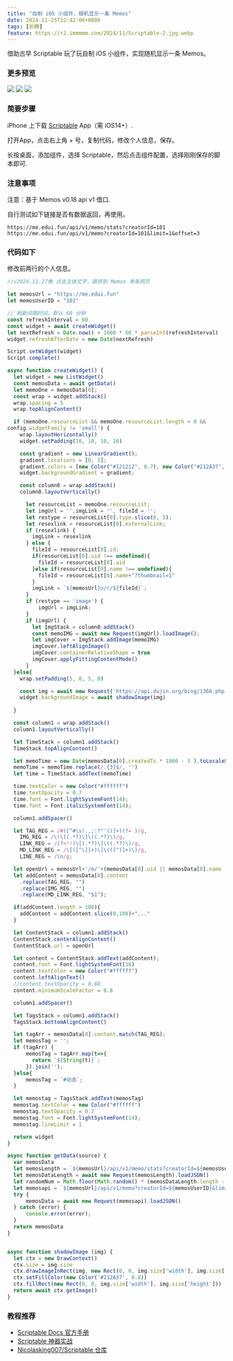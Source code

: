 ```yaml
---
title: "自制 iOS 小组件，随机显示一条 Memos"
date: 2024-11-25T22:42:06+0800
tags: [折腾]
feature: https://r2.immmmm.com/2024/11/Scriptable-2.jpg.webp
---
```


借助古早 Scriptable 玩了玩自制 iOS 小组件，实现随机显示一条 Memos。

<!--more-->

### 更多预览

![](https://r2.immmmm.com/2024/11/Picsew_20241127210242.jpg.webp)
![](https://r2.immmmm.com/2024/11/Picsew_20241127210258.jpg.webp)
![](https://r2.immmmm.com/2024/11/Picsew_20241127210232.jpg.webp)

### 简要步骤

iPhone 上下载 [Scriptable](https://apps.apple.com/cn/app/scriptable/id1405459188) App（需 iOS14+）.

打开App，点击右上角 + 号，复制代码，修改个人信息，保存。

长按桌面，添加组件，选择 Scriptable，然后点击组件配置，选择刚刚保存的脚本即可.

### 注意事项

注意：基于 Memos v0.18 api v1 借口.

自行测试如下链接是否有数据返回，再使用。

```
https://me.edui.fun/api/v1/memo/stats?creatorId=101
https://me.edui.fun/api/v1/memo?creatorId=101&limit=1&offset=3
```

### 代码如下

修改前两行的个人信息。

```javascript
//v2024.11.27晚 点击主体文字，跳转到 Memos 单条网页

let memosUrl = "https://me.edui.fun"
let memosUserID = "101"

// 刷新间隔时间，默认 60 分钟
const refreshInterval = 60
const widget = await createWidget()
let nextRefresh = Date.now() + 1000 * 60 * parseInt(refreshInterval)
widget.refreshAfterDate = new Date(nextRefresh)

Script.setWidget(widget)
Script.complete()

async function createWidget() {
  let widget = new ListWidget()
  const memosData = await getData()
  let memoOne = memosData[0];
  const wrap = widget.addStack()
  wrap.spacing = 5
  wrap.topAlignContent()

  if (memoOne.resourceList && memoOne.resourceList.length > 0 && 
config.widgetFamily != 'small') {
    wrap.layoutHorizontally()
    widget.setPadding(10, 10, 10, 10)

    const gradient = new LinearGradient();
    gradient.locations = [0, 1];
    gradient.colors = [new Color("#121212", 0.7), new Color("#212A37", 0.8)];
    widget.backgroundGradient = gradient;

    const column0 = wrap.addStack()
    column0.layoutVertically()

      let resourceList = memoOne.resourceList;
      let imgUrl = '',imgLink = '', fileId = '';
      let restype = resourceList[0].type.slice(0, 5);
      let resexlink = resourceList[0].externalLink;
      if (resexlink) {
        imgLink = resexlink
      } else {
        fileId = resourceList[0].id;
        if(resourceList[0].uid !== undefined){
          fileId = resourceList[0].uid
        }else if(resourceList[0].name !== undefined){
          fileId = resourceList[0].name+"?thumbnail=1"
        }
        imgLink = `${memosUrl}o/r/${fileId}`;
      }
      if (restype == 'image') {
          imgUrl = imgLink;
      }
      if (imgUrl) {
        let ImgStack = column0.addStack()
        const memoIMG = await new Request(imgUrl).loadImage();
        let imgCover = ImgStack.addImage(memoIMG)
        imgCover.leftAlignImage()
        imgCover.containerRelativeShape = true
        imgCover.applyFittingContentMode()
      }
  }else{
    wrap.setPadding(5, 0, 5, 0)

    const img = await new Request('https://api.dujin.org/bing/1366.php').loadImage();
    widget.backgroundImage = await shadowImage(img)
    
  }

  const column1 = wrap.addStack()
  column1.layoutVertically()

  let TimeStack = column1.addStack()
  TimeStack.topAlignContent()

  let memoTime = new Date(memosData[0].createdTs * 1000 - 5 ).toLocaleString()
  memoTime = memoTime.replace(/.{3}$/, '')
  let time = TimeStack.addText(memoTime)

  time.textColor = new Color("#ffffff")
  time.textOpacity = 0.7
  time.font = Font.lightSystemFont(14);
  time.font = Font.italicSystemFont(14);

  column1.addSpacer()

  let TAG_REG = /#([^#\s!.,;:?"'()]+)(?= )/g, 
    IMG_REG = /\!\[(.*?)\]\((.*?)\)/g,
    LINK_REG = /(?<!!)\[(.*?)\]\((.*?)\)/g,
    MD_LINK_REG = /\[([^\]]+)\]\(([^)]+)\)/g,
    LINE_REG = /\n/g;

  let openUrl = memosUrl+'/m/'+(memosData[0].uid || memosData[0].name || memosData[0].id)
  let addContent = memosData[0].content
    .replace(TAG_REG, "")
    .replace(IMG_REG, "")
    .replace(MD_LINK_REG, "$1");

  if(addContent.length > 100){
    addContent = addContent.slice(0,100)+"..."
  }

  let ContentStack = column1.addStack()
  ContentStack.centerAlignContent()
  ContentStack.url = openUrl

  let content = ContentStack.addText(addContent);
  content.font = Font.lightSystemFont(18)
  content.textColor = new Color("#ffffff")
  content.leftAlignText()
  //content.textOpacity = 0.88
  content.minimumScaleFactor = 0.8

  column1.addSpacer()

  let TagsStack = column1.addStack()
  TagsStack.bottomAlignContent()

  let tagArr = memosData[0].content.match(TAG_REG);
  let memosTag = '';
  if (tagArr) {
      memosTag = tagArr.map(t=>{
        return `${String(t)}`;
      }).join('');
  }else{
      memosTag = `#动态`;
  }

  let memostag = TagsStack.addText(memosTag)
  memostag.textColor = new Color("#ffffff")
  memostag.textOpacity = 0.7
  memostag.font = Font.lightSystemFont(14);
  memostag.lineLimit = 1

  return widget
}

async function getData(source) {
  var memosData
  let memosLength = `${memosUrl}/api/v1/memo/stats?creatorId=${memosUserID}`
  let memosDataLength = await new Request(memosLength).loadJSON()
  let randomNum = Math.floor(Math.random() * (memosDataLength.length - 1 ) )
  let memosapi = `${memosUrl}/api/v1/memo?creatorId=${memosUserID}&limit=1&offset=${randomNum}`
  try {
      memosData = await new Request(memosapi).loadJSON()
  } catch (error) {
      console.error(error);
  }
  return memosData
}


async function shadowImage (img) {
  let ctx = new DrawContext()
  ctx.size = img.size
  ctx.drawImageInRect(img, new Rect(0, 0, img.size['width'], img.size['height']))
  ctx.setFillColor(new Color('#212A37', 0.8))
  ctx.fillRect(new Rect(0, 0, img.size['width'], img.size['height']))
  return await ctx.getImage()
}

```

### 教程推荐

- [Scriptable Docs 官方手册](https://docs.scriptable.app/)
- [Scriptable 神器实战](https://mp.weixin.qq.com/mp/appmsgalbum?__biz=MzI5NTIwMDQxOA%3D%3D&action=getalbum&album_id=1546917207903928321&scene=173&subscene=&sessionid=svr_252e8048102&enterid=1732717471&from_msgid=2247484425&from_itemidx=1&count=3&nolastread=1#wechat_redirect)
- [Nicolasking007/Scriptable 仓库](https://github.com/Nicolasking007/Scriptable)